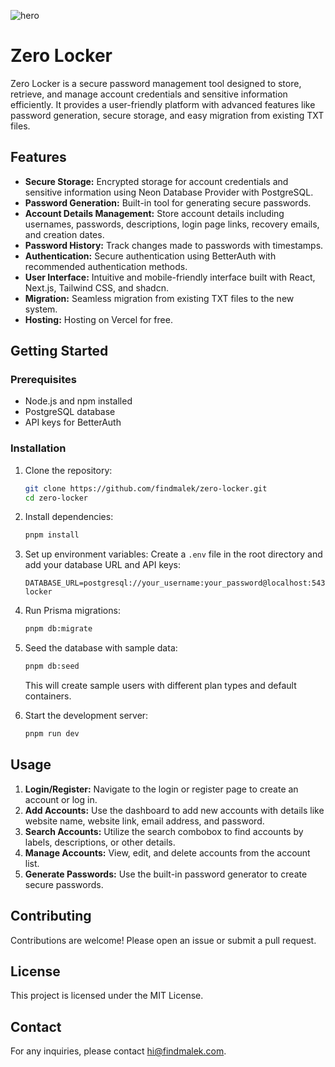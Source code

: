 ![hero](github.png)

# Zero Locker

Zero Locker is a secure password management tool designed to store, retrieve, and manage account credentials and sensitive information efficiently. It provides a user-friendly platform with advanced features like password generation, secure storage, and easy migration from existing TXT files.

## Features

- **Secure Storage:** Encrypted storage for account credentials and sensitive information using Neon Database Provider with PostgreSQL.
- **Password Generation:** Built-in tool for generating secure passwords.
- **Account Details Management:** Store account details including usernames, passwords, descriptions, login page links, recovery emails, and creation dates.
- **Password History:** Track changes made to passwords with timestamps.
- **Authentication:** Secure authentication using BetterAuth with recommended authentication methods.
- **User Interface:** Intuitive and mobile-friendly interface built with React, Next.js, Tailwind CSS, and shadcn.
- **Migration:** Seamless migration from existing TXT files to the new system.
- **Hosting:** Hosting on Vercel for free.

## Getting Started

### Prerequisites

- Node.js and npm installed
- PostgreSQL database
- API keys for BetterAuth

### Installation

1. Clone the repository:

   ```bash
   git clone https://github.com/findmalek/zero-locker.git
   cd zero-locker
   ```

2. Install dependencies:

   ```bash
   pnpm install
   ```

3. Set up environment variables:
   Create a `.env` file in the root directory and add your database URL and API keys:

   ```
   DATABASE_URL=postgresql://your_username:your_password@localhost:5432/zero-locker
   ```

4. Run Prisma migrations:

   ```bash
   pnpm db:migrate
   ```

5. Seed the database with sample data:

   ```bash
   pnpm db:seed
   ```

   This will create sample users with different plan types and default containers.

6. Start the development server:
   ```bash
   pnpm run dev
   ```

## Usage

1. **Login/Register:** Navigate to the login or register page to create an account or log in.
2. **Add Accounts:** Use the dashboard to add new accounts with details like website name, website link, email address, and password.
3. **Search Accounts:** Utilize the search combobox to find accounts by labels, descriptions, or other details.
4. **Manage Accounts:** View, edit, and delete accounts from the account list.
5. **Generate Passwords:** Use the built-in password generator to create secure passwords.

## Contributing

Contributions are welcome! Please open an issue or submit a pull request.

## License

This project is licensed under the MIT License.

## Contact

For any inquiries, please contact [hi@findmalek.com](mailto:hi@findmalek.com).
